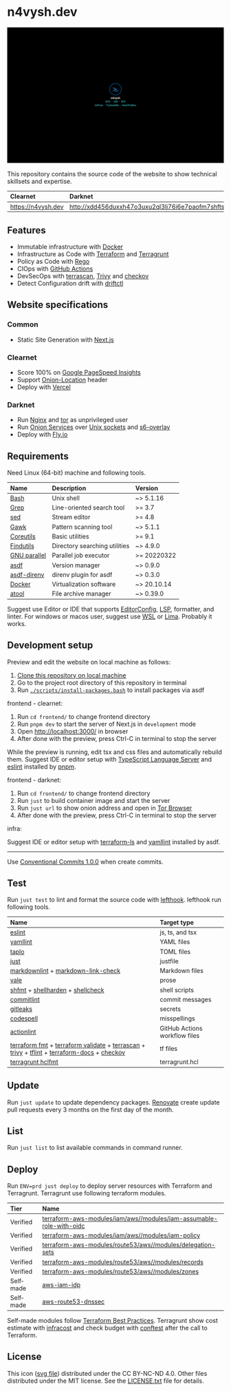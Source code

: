 # n4vysh.dev

[![screenshot](./misc/screenshots/website.png)](https://n4vysh.dev)

This repository contains the source code of the website to show technical
skillsets and expertise.

Clearnet           | Darknet
:-                 | :-
https://n4vysh.dev | http://xdd456duxxh47o3uxu2ql3lj76i6e7paofm7shfts2p6gavqbvngfpqd.onion

## Features

- Immutable infrastructure with [Docker][docker-link]
- Infrastructure as Code with [Terraform][terraform-link] and [Terragrunt][terragrunt-link]
- Policy as Code with [Rego][rego-link]
- CIOps with [GitHub Actions][github-actions-link]
- DevSecOps with [terrascan][terrascan-link], [Trivy][trivy-link] and
  [checkov][checkov-link]
- Detect Configuration drift with [driftctl][driftctl-link]

[docker-link]: https://www.docker.com/
[terraform-link]: https://www.terraform.io/
[terragrunt-link]: https://terragrunt.gruntwork.io/
[rego-link]: https://www.openpolicyagent.org/docs/latest/policy-language/
[github-actions-link]: https://github.com/features/actions
[terrascan-link]: https://runterrascan.io/
[trivy-link]: https://aquasecurity.github.io/trivy/
[checkov-link]: https://www.checkov.io/
[driftctl-link]: https://driftctl.com/

## Website specifications

### Common

- Static Site Generation with [Next.js][nextjs-link]

[nextjs-link]: https://nextjs.org/

### Clearnet

- Score 100% on [Google PageSpeed Insights][pagespeed-insights-link]
- Support [Onion-Location][onion-location-link] header
- Deploy with [Vercel][vercel-link]

[pagespeed-insights-link]: https://pagespeed.web.dev/analysis/https-n4vysh-dev/kybbgkr02d
[onion-location-link]: https://community.torproject.org/onion-services/advanced/onion-location/
[vercel-link]: https://vercel.com/

### Darknet

- Run [Nginx][nginx-link] and [tor][tor-link] as unprivileged user
- Run [Onion Services][onion-service-link] over [Unix sockets][unix-socket-link] and [s6-overlay][s6-overlay-link]
- Deploy with [Fly.io][flyio-link]

[nginx-link]: https://www.nginx.com/
[tor-link]: https://www.torproject.org/
[onion-service-link]: https://community.torproject.org/onion-services/
[unix-socket-link]: https://en.wikipedia.org/wiki/Unix_domain_socket
[s6-overlay-link]: https://github.com/just-containers/s6-overlay
[flyio-link]: https://fly.io/

## Requirements

Need Linux (64-bit) machine and following tools.

| Name                                  | Description                   | Version     |
| :------------------------------------ | :---------------------------- | :---------- |
| [Bash][bash-link]                     | Unix shell                    | ~> 5.1.16   |
| [Grep][grep-link]                     | Line-oriented search tool     | >= 3.7      |
| [sed][sed-link]                       | Stream editor                 | >= 4.8      |
| [Gawk][gawk-link]                     | Pattern scanning tool         | ~> 5.1.1    |
| [Coreutils][coreutils-link]           | Basic utilities               | >= 9.1      |
| [Findutils][findutils-link]           | Directory searching utilities | ~> 4.9.0    |
| [GNU parallel][gnu-parallel-link]     | Parallel job executor         | >= 20220322 |
| [asdf][asdf-link]                     | Version manager               | ~> 0.9.0    |
| [asdf-direnv][asdf-direnv-link]       | direnv plugin for asdf        | ~> 0.3.0    |
| [Docker][docker-link]                 | Virtualization software       | ~> 20.10.14 |
| [atool][atool-link]                   | File archive manager          | ~> 0.39.0   |

Suggest use Editor or IDE that supports [EditorConfig][editorconfig-link],
[LSP][lsp-link], formatter, and linter. For windows or macos user, suggest use
[WSL][wsl-link] or [Lima][lima-link]. Probably it works.

[bash-link]: https://www.gnu.org/software/bash/
[grep-link]: https://www.gnu.org/software/grep/
[sed-link]: https://www.gnu.org/software/sed/
[gawk-link]: https://www.gnu.org/software/gawk/
[coreutils-link]: https://www.gnu.org/software/coreutils/
[findutils-link]: https://www.gnu.org/software/findutils/
[gnu-parallel-link]: https://www.gnu.org/software/parallel/
[asdf-link]: https://asdf-vm.com/
[asdf-direnv-link]: https://github.com/asdf-community/asdf-direnv/blob/4900445811e634702b3bb069cd9b8a4b717ea925/README.md#setup
[atool-link]: https://www.nongnu.org/atool/
[wsl-link]: https://docs.microsoft.com/en-us/windows/wsl/
[lima-link]: https://github.com/lima-vm/lima
[editorconfig-link]: https://editorconfig.org/
[lsp-link]: https://microsoft.github.io/language-server-protocol/

## Development setup

Preview and edit the website on local machine as follows:

1. [Clone this repository on local machine][gh-clone-link]
2. Go to the project root directory of this repository in terminal
3. Run [`./scripts/install-packages.bash`][script-link] to install packages via
   asdf

frontend - clearnet:

1. Run `cd frontend/` to change frontend directory
2. Run `pnpm dev` to start the server of Next.js in `development` mode
3. Open <http://localhost:3000/> in browser
4. After done with the preview, press Ctrl-C in terminal to stop the server

While the preview is running, edit tsx and css files and automatically rebuild
them. Suggest IDE or editor setup with [TypeScript Language Server][tsserver-link] and [eslint][eslint-link] installed by [pnpm][pnpm-link].

frontend - darknet:

1. Run `cd frontend/` to change frontend directory
2. Run `just` to build container image and start the server
3. Run `just url` to show onion address and open in [Tor Browser][tor-browser-link]
4. After done with the preview, press Ctrl-C in terminal to stop the server

infra:

Suggest IDE or editor setup with [terraform-ls][terraform-ls-link] and
[yamllint][yamllint-link] installed by asdf.

---

Use [Conventional Commits 1.0.0][conventional-commit-link] when create commits.

[gh-clone-link]: https://docs.github.com/en/get-started/getting-started-with-git/about-remote-repositories
[script-link]: ./scripts/install-packages.bash
[tsserver-link]: https://github.com/typescript-language-server/typescript-language-server
[eslint-link]: https://eslint.org/
[pnpm-link]: https://pnpm.io/
[tor-browser-link]: https://www.torproject.org/download/
[terraform-ls-link]: https://github.com/hashicorp/terraform-ls
[yamllint-link]: https://github.com/adrienverge/yamllint
[conventional-commit-link]: https://www.conventionalcommits.org/en/v1.0.0/

## Test

Run `just test` to lint and format the source code with
[lefthook][lefthook-link]. lefthook run following tools.

| Name                                                                                                                                                                                                                                  | Target type                   |
| :------------------------------------------------------------------------------------------------------------------------------------------------------------------------------------------------------------------------         | :------------------------------     |
| [eslint][eslint-link]                                                                                                                                                                                                                 | js, ts, and tsx               |
| [yamllint][yamllint-link]                                                                                                                                                                                                             | YAML files                    |
| [taplo][taplo-link]                                                                                                                                                                                                                   | TOML files                    |
| [just][just-link]                                                                                                                                                                                                                     | justfile                      |
| [markdownlint][markdownlint-link] + [markdown-link-check][markdown-link-check-link]                                                                                                                                                 | Markdown files                  |
| [vale][vale-link]                                                                                                                                                                                                                     | prose                         |
| [shfmt][shfmt-link] + [shellharden][shellharden-link] + [shellcheck][shellcheck-link]                                                                                                                                               | shell scripts                   |
| [commitlint][commitlint-link]                                                                                                                                                                                                         | commit messages               |
| [gitleaks][gitleaks-link]                                                                                                                                                                                                             | secrets                       |
| [codespell][codespell-link]                                                                                                                                                                                                           | misspellings                  |
| [actionlint][actionlint-link]                                                                                                                                                                                                         | GitHub Actions workflow files |
| [terraform fmt][terraform-fmt-link] + [terraform validate][terraform-validate-link] + [terrascan][terrascan-link] + [trivy][trivy-link] + [tflint][tflint-link] + [terraform-docs][terraform-docs-link] + [checkov][checkov-link] | tf files                            |
| [terragrunt hclfmt][terragrunt-hclfmt-link]                                                                                                                                                                                           | terragrunt.hcl                |

[lefthook-link]: https://github.com/evilmartians/lefthook
[lighthouse-ci-link]: https://github.com/GoogleChrome/lighthouse-ci
[lighthouse-link]: https://github.com/GoogleChrome/lighthouse
[taplo-link]: https://taplo.tamasfe.dev/
[just-link]: https://github.com/casey/just
[markdownlint-link]: https://github.com/DavidAnson/markdownlint
[markdown-link-check-link]: https://github.com/tcort/markdown-link-check
[vale-link]: https://github.com/errata-ai/vale
[shfmt-link]: https://github.com/mvdan/sh
[shellharden-link]: https://github.com/anordal/shellharden
[shellcheck-link]: https://www.shellcheck.net/
[commitlint-link]: https://commitlint.js.org/#/
[gitleaks-link]: https://github.com/zricethezav/gitleaks
[codespell-link]: https://github.com/codespell-project/codespell
[actionlint-link]: https://github.com/rhysd/actionlint
[terraform-fmt-link]: https://www.terraform.io/cli/commands/fmt
[terraform-validate-link]: https://www.terraform.io/cli/commands/validate
[tflint-link]: https://github.com/terraform-linters/tflint
[terraform-docs-link]: https://github.com/terraform-docs/terraform-docs
[terragrunt-hclfmt-link]: https://terragrunt.gruntwork.io/docs/reference/cli-options/#hclfmt

## Update

Run `just update` to update dependency packages. [Renovate][renovate-link]
create update pull requests every 3 months on the first day of the month.

[renovate-link]: https://renovatebot.com

## List

Run `just list` to list available commands in command runner.

## Deploy

Run `ENV=prd just deploy` to deploy server resources with Terraform and Terragrunt.
Terragrunt use following terraform modules.

| Tier      | Name                                                                                                         |
| :-------- | :--------------------------------------------------------------------------------------------------------- |
| Verified  | [terraform-aws-modules/iam/aws//modules/iam-assumable-role-with-oidc][terraform-module-iam-oidc-link]      |
| Verified  | [terraform-aws-modules/iam/aws//modules/iam-policy][terraform-module-iam-policy-link]                      |
| Verified  | [terraform-aws-modules/route53/aws//modules/delegation-sets][terraform-module-route53-ds-link]             |
| Verified  | [terraform-aws-modules/route53/aws//modules/records][terraform-module-route53-records-link]                |
| Verified  | [terraform-aws-modules/route53/aws//modules/zones][terraform-module-route53-zones-link]                    |
| Self‐made | [aws-iam-idp](./infra/terraform/modules/aws-iam-idp/README.md)                                               |
| Self‐made | [aws-route53-dnssec](./infra/terraform/modules/aws-route53-dnssec/README.md)                                 |

Self-made modules follow
[Terraform Best Practices](https://www.terraform-best-practices.com/).
Terragrunt show cost estimate with [infracost][infracost-link] and check budget
with [conftest][conftest-link] after the call to Terraform.

[infracost-link]: https://www.infracost.io/
[conftest-link]: https://www.conftest.dev/
[terraform-module-iam-oidc-link]: https://registry.terraform.io/modules/terraform-aws-modules/iam/aws/latest/submodules/iam-assumable-role-with-oidc
[terraform-module-iam-policy-link]: https://registry.terraform.io/modules/terraform-aws-modules/iam/aws/latest/submodules/iam-policy
[terraform-module-route53-ds-link]: https://registry.terraform.io/modules/terraform-aws-modules/route53/aws/latest/submodules/delegation-sets
[terraform-module-route53-records-link]: https://registry.terraform.io/modules/terraform-aws-modules/route53/aws/latest/submodules/records
[terraform-module-route53-zones-link]: https://registry.terraform.io/modules/terraform-aws-modules/route53/aws/latest/submodules/zones

## License

This icon ([svg file](./frontend/public/images/icon.svg)) distributed under the CC
BY-NC-ND 4.0. Other files distributed under the MIT license. See the
[LICENSE.txt](./LICENSE.txt) file for details.

<!-- markdownlint-configure-file
{
  "MD013": { "tables": false }
}
-->
